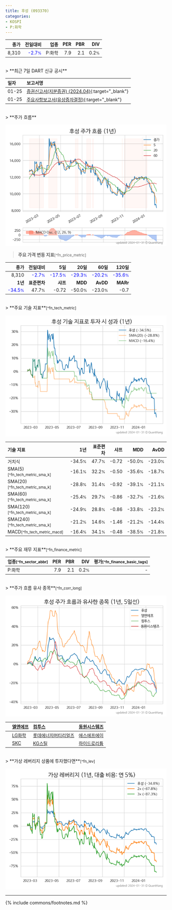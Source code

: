 ```yaml
---
title: 후성 (093370)
categories:
- KOSPI
- P:화학
---
```

| **종가** | **전일대비** | **업종** | **PER** | **PBR** | **DIV** |
| -------: | -----------: | -------: | ------: | ------: | ------: |
| 8,310 | <span style="color: blue">-2.7<small>%</small></span> | P:화학 | 7.9 | 2.1 | 0.2<small>%</small> |

<!-- more -->

<br>
> **최근 7일 DART 신규 공시**<a id="dart"></a>


| **일자** | **보고서명** |
| :--------- | :----------- |
| 01-25 | [증권신고서(지분증권) (2024.04)](https://dart.fss.or.kr/dsaf001/main.do?rcpNo=20240125000666){:target="_blank"} |
| 01-25 | [주요사항보고서(유상증자결정)](https://dart.fss.or.kr/dsaf001/main.do?rcpNo=20240125000548){:target="_blank"} |

<br>
> **주가 흐름**<a id="price"></a>

![093370](/stock/images/093370.png)

> **주요 가격 변동 지표**<small>[^fn_price_metric]</small>

| **종가** | **전일대비** | **5일** | **20일** | **60일** | **120일** |
| -------: | -----------: | ------: | -------: | -------: | --------: |
| 8,310 | <span style="color: blue">-2.7<small>%</small></span> | <span style="color: blue">-17.5<small>%</small></span> | <span style="color: blue">-29.3<small>%</small></span> | <span style="color: blue">-20.2<small>%</small></span> | <span style="color: blue">-35.6<small>%</small></span> |
| **1년** | **표준편차** | **샤프** | **MDD** | **AvDD** | **MARr** |
| <span style="color: blue">-34.5<small>%</small></span> | 47.7<small>%</small> | -0.72 | -50.0<small>%</small> | -23.0<small>%</small> | -0.7 |

<br>
> **주요 기술 지표**<small>[^fn_tech_metric]</small>


![093370](/stock/images/093370_tech.png)

| **기술 지표** | **1년** | **표준편차** | **샤프** | **MDD** | **AvDD** |
| :------------ | ------: | -----------: | -------: | ------: | -------: |
| 거치식 | -34.5<small>%</small> | 47.7<small>%</small> | -0.72 | -50.0<small>%</small> | -23.0<small>%</small> |
| SMA(5)<small>[^fn_tech_metric_sma_k]</small> | -16.1<small>%</small> | 32.2<small>%</small> | -0.50 | -35.6<small>%</small> | -18.7<small>%</small> |
| SMA(20)<small>[^fn_tech_metric_sma_k]</small> | -28.8<small>%</small> | 31.4<small>%</small> | -0.92 | -39.1<small>%</small> | -21.1<small>%</small> |
| SMA(60)<small>[^fn_tech_metric_sma_k]</small> | -25.4<small>%</small> | 29.7<small>%</small> | -0.86 | -32.7<small>%</small> | -21.6<small>%</small> |
| SMA(120)<small>[^fn_tech_metric_sma_k]</small> | -24.9<small>%</small> | 28.8<small>%</small> | -0.86 | -33.8<small>%</small> | -23.2<small>%</small> |
| SMA(240)<small>[^fn_tech_metric_sma_k]</small> | -21.2<small>%</small> | 14.6<small>%</small> | -1.46 | -21.2<small>%</small> | -14.4<small>%</small> |
| MACD<small>[^fn_tech_metric_macd]</small> | -16.4<small>%</small> | 34.1<small>%</small> | -0.48 | -38.5<small>%</small> | -21.8<small>%</small> |

<br>
> **주요 재무 지표**<small>[^fn_finance_metric]</small>

| **업종**<small>[^fn_sector_abbr]</small> | **PER** | **PBR** | **DIV** | **평가**<small>[^fn_finance_basic_tags]</small> |
| :--------------------------------------- | ------: | ------: | ------: | ----------------------------------------------: |
| P:화학 | 7.9 | 2.1 | 0.2<small>%</small> | - |

<br>
> **주가 흐름 유사 종목**<a id="corr"></a><small>[^fn_corr_long]</small>

![093370](/stock/images/093370_corr.png)

|    | [엘앤에프](/066970/) | [컴투스](/078340/) | [동원시스템즈](/014820/) |
| :- | :------------------------------------- | :------------------------------------- | :--------------------------------------|
|    | [LG화학](/051910/) | [롯데에너지머티리얼즈](/020150/) | [에스에프에이](/056190/) |
|    | [SKC](/011790/) | [KG스틸](/016380/) | [하이드로리튬](/101670/) |

<br>
> **가상 레버리지 상품에 투자했다면**<a id="2x"></a><small>[^fn_lev]</small>

![093370](/stock/images/093370_2x.png)

---
{% include commons/footnotes.md %}